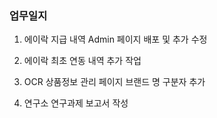 ### 업무일지

1. 에이락 지급 내역 Admin 페이지 배포 및 추가 수정

2. 에이락 최초 연동 내역 추가 작업

3. OCR 상품정보 관리 페이지 브랜드 명 구분자 추가

4. 연구소 연구과제 보고서 작성
